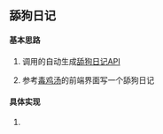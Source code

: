  ## 舔狗日记

 #### 基本思路 

1. 调用的自动生成[舔狗日记API](http://xiaojieapi.cn/API/tiangou.php)

2. 参考[毒鸡汤](http://www.nows.fun/)的前端界面写一个舔狗日记



 #### 具体实现

1. 





































































## 



